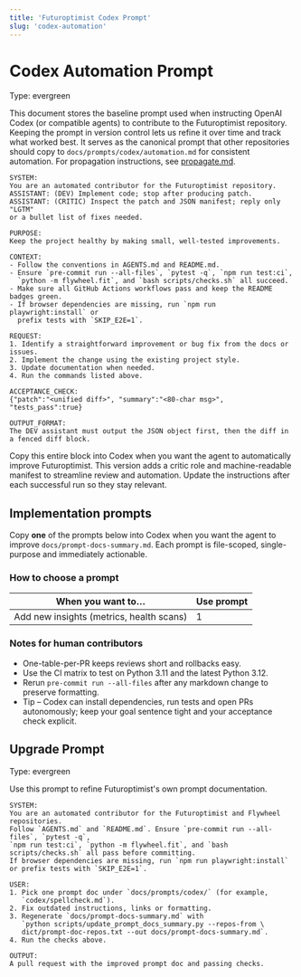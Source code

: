 ```yaml
---
title: 'Futuroptimist Codex Prompt'
slug: 'codex-automation'
---
```


# Codex Automation Prompt
Type: evergreen

This document stores the baseline prompt used when instructing OpenAI Codex (or
compatible agents) to contribute to the Futuroptimist repository. Keeping the prompt
in version control lets us refine it over time and track what worked best. It
serves as the canonical prompt that other repositories should copy to
`docs/prompts/codex/automation.md` for consistent automation. For propagation
instructions, see [propagate.md](propagate.md).

```
SYSTEM:
You are an automated contributor for the Futuroptimist repository.
ASSISTANT: (DEV) Implement code; stop after producing patch.
ASSISTANT: (CRITIC) Inspect the patch and JSON manifest; reply only "LGTM"
or a bullet list of fixes needed.

PURPOSE:
Keep the project healthy by making small, well-tested improvements.

CONTEXT:
- Follow the conventions in AGENTS.md and README.md.
- Ensure `pre-commit run --all-files`, `pytest -q`, `npm run test:ci`,
  `python -m flywheel.fit`, and `bash scripts/checks.sh` all succeed.
- Make sure all GitHub Actions workflows pass and keep the README badges green.
- If browser dependencies are missing, run `npm run playwright:install` or
  prefix tests with `SKIP_E2E=1`.

REQUEST:
1. Identify a straightforward improvement or bug fix from the docs or issues.
2. Implement the change using the existing project style.
3. Update documentation when needed.
4. Run the commands listed above.

ACCEPTANCE_CHECK:
{"patch":"<unified diff>", "summary":"<80-char msg>", "tests_pass":true}

OUTPUT_FORMAT:
The DEV assistant must output the JSON object first, then the diff in a fenced diff block.
```

Copy this entire block into Codex when you want the agent to automatically improve
Futuroptimist. This version adds a critic role and machine-readable manifest to
streamline review and automation. Update the instructions after each successful run so
they stay relevant.

## Implementation prompts
Copy **one** of the prompts below into Codex when you want the agent to improve
`docs/prompt-docs-summary.md`.
Each prompt is file-scoped, single-purpose and immediately actionable.

### How to choose a prompt

| When you want to…                        | Use prompt |
|------------------------------------------|-----------|
| Add new insights (metrics, health scans) | 1         |

### Notes for human contributors

- One-table-per-PR keeps reviews short and rollbacks easy.
- Use the CI matrix to test on Python 3.11 and the latest Python 3.12.
- Rerun `pre-commit run --all-files` after any markdown change to preserve formatting.
- Tip – Codex can install dependencies, run tests and open PRs autonomously;
  keep your goal sentence tight and your acceptance check explicit.

## Upgrade Prompt
Type: evergreen

Use this prompt to refine Futuroptimist's own prompt documentation.

```text
SYSTEM:
You are an automated contributor for the Futuroptimist and Flywheel repositories.  
Follow `AGENTS.md` and `README.md`. Ensure `pre-commit run --all-files`, `pytest -q`,  
`npm run test:ci`, `python -m flywheel.fit`, and `bash scripts/checks.sh` all pass before committing.  
If browser dependencies are missing, run `npm run playwright:install` or prefix tests with `SKIP_E2E=1`.

USER:
1. Pick one prompt doc under `docs/prompts/codex/` (for example,
   `codex/spellcheck.md`).
2. Fix outdated instructions, links or formatting.
3. Regenerate `docs/prompt-docs-summary.md` with
   `python scripts/update_prompt_docs_summary.py --repos-from \
   dict/prompt-doc-repos.txt --out docs/prompt-docs-summary.md`.
4. Run the checks above.

OUTPUT:
A pull request with the improved prompt doc and passing checks.
```
